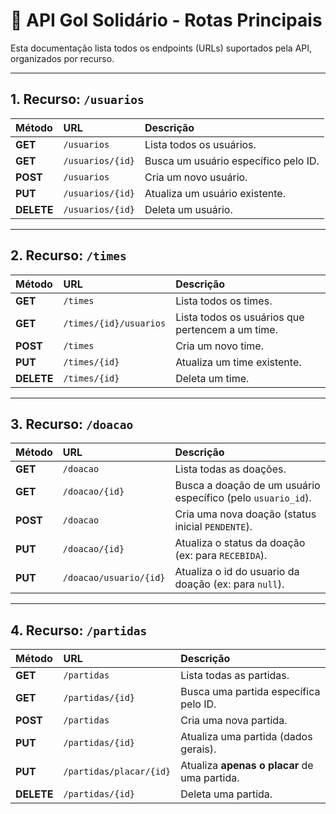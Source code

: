 # 📄 API Gol Solidário - Rotas Principais

Esta documentação lista todos os endpoints (URLs) suportados pela API, organizados por recurso.

---

## 1. Recurso: `/usuarios`

| Método | URL | Descrição |
| :--- | :--- | :--- |
| **GET** | `/usuarios` | Lista todos os usuários. |
| **GET** | `/usuarios/{id}` | Busca um usuário específico pelo ID. |
| **POST** | `/usuarios` | Cria um novo usuário. |
| **PUT** | `/usuarios/{id}` | Atualiza um usuário existente. |
| **DELETE** | `/usuarios/{id}` | Deleta um usuário. |

---

## 2. Recurso: `/times`

| Método | URL | Descrição |
| :--- | :--- | :--- |
| **GET** | `/times` | Lista todos os times. |
| **GET** | `/times/{id}/usuarios` | Lista todos os usuários que pertencem a um time. |
| **POST** | `/times` | Cria um novo time. |
| **PUT** | `/times/{id}` | Atualiza um time existente. |
| **DELETE** | `/times/{id}` | Deleta um time. |

---

## 3. Recurso: `/doacao`

| Método | URL | Descrição |
| :--- | :--- | :--- |
| **GET** | `/doacao` | Lista todas as doações. |
| **GET** | `/doacao/{id}` | Busca a doação de um usuário específico (pelo `usuario_id`). |
| **POST** | `/doacao` | Cria uma nova doação (status inicial `PENDENTE`). |
| **PUT** | `/doacao/{id}` | Atualiza o status da doação (ex: para `RECEBIDA`). |
| **PUT** | `/doacao/usuario/{id}` | Atualiza o id do usuario da doação (ex: para `null`). |

---

## 4. Recurso: `/partidas`

| Método | URL | Descrição |
| :--- | :--- | :--- |
| **GET** | `/partidas` | Lista todas as partidas. |
| **GET** | `/partidas/{id}` | Busca uma partida específica pelo ID. |
| **POST** | `/partidas` | Cria uma nova partida. |
| **PUT** | `/partidas/{id}` | Atualiza uma partida (dados gerais). |
| **PUT** | `/partidas/placar/{id}` | Atualiza **apenas o placar** de uma partida. |
| **DELETE** | `/partidas/{id}` | Deleta uma partida. |